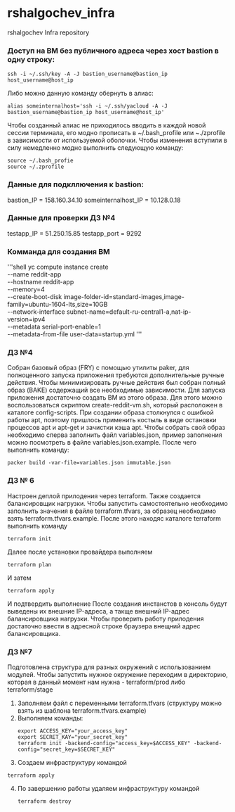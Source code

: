 # rshalgochev_infra
rshalgochev Infra repository

### Доступ на ВМ без публичного адреса через хост bastion в одну строку: ###
```shell
ssh -i ~/.ssh/key -A -J bastion_username@bastion_ip host_username@host_ip
```
Либо можно данную команду обернуть в алиас:
```shell
alias someinternalhost='ssh -i ~/.ssh/yacloud -A -J bastion_username@bastion_ip host_username@host_ip'
```
Чтобы созданный алиас не приходилось вводить в каждой новой сессии терминала, его модно прописать в ~/.bash_profile
или ~./zprofile в зависимости от используемой оболочки.
Чтобы изменения вступили в силу немедленно модно выполнить следующую команду:
```shell
source ~/.bash_profie
source ~/.zprofile
```
### Данные для подкллючения к bastion: ###
bastion_IP = 158.160.34.10
someinternalhost_IP = 10.128.0.18

### Данные для проверки ДЗ №4 ###
testapp_IP = 51.250.15.85
testapp_port = 9292

### Комманда для создания ВМ ###
'''shell
yc compute instance create \
  --name reddit-app \
  --hostname reddit-app \
  --memory=4 \
  --create-boot-disk image-folder-id=standard-images,image-family=ubuntu-1604-lts,size=10GB \
  --network-interface subnet-name=default-ru-central1-a,nat-ip-version=ipv4 \
  --metadata serial-port-enable=1 \
  --metadata-from-file user-data=startup.yml
'''

### ДЗ №4 ###
Собран базовый образ (FRY) с помощью утилиты paker, для полноценного запуска приложения требуются дополнительные ручные
действия. Чтобы минимизировать ручные действия был собран полный образ (BAKE) содержащий все необходимые зависимости.
Для запуска приложения достаточно создать ВМ из этого образа. Для этого можно воспользоваться скриптом
create-reddit-vm.sh, который расположен в каталоге config-scripts.
При создании образа столкнулся с ошибкой работы apt, поэтому пришлось применить костыль в виде остановки процессов apt
и apt-get и зачистки кэша apt.
Чтобы собрать свой образ необходимо сперва заполнить файл variables.json, пример заполнения можно посмотреть в файле
variables.json.example. После чего выполнить команду:
```shell
packer build -var-file=variables.json immutable.json
```

### ДЗ № 6 ###
Настроен деплой прилодения через terraform. Также создается балансировщик нагрузки. Чтобы запустить самостоятельно
необходимо заполнить значения в файле terraform.tfvars, за образец необходимо взять terraform.tfvars.example.
После этого находяс каталоге terraform выполнить команду
```shell
terraform init
```
Далее после установки провайдера выполняем
```shell
terraform plan
```
И затем
```shell
terraform apply
```
И подтвердить выполнение
После создания инстанстов в консоль будут выведены их внешние IP-адреса, а такще внешний IP-адрес балансировщика
нагрузки. Чтобы проверить работу прилодения достаточно ввести в адресной строке браузера внещний адрес балансировщика.

### ДЗ №7 ###
Подготовлена структура для разных окружений с использованием модулей.
Чтобы запустить нужное окружение переходим в директорию, которая в данный момент нам нужна - terraform/prod либо
terraform/stage
 1. Заполняем файл с переменными terraform.tfvars (структуру можно взять из шаблона terraform.tfvars.example)
 2. Выполняем команды:
    ```shell
    export ACCESS_KEY="your_access_key"
    export SECRET_KAY="your_secret_key"
    terraform init -backend-config="access_key=$ACCESS_KEY" -backend-config="secret_key=$SECRET_KEY"
    ```
 3. Создаем инфраструктуру командой
   ```shell
   terraform apply
   ```
 4. По завершению работы удаляем инфраструктуру командой
    ```shell
    terraform destroy
    ```
